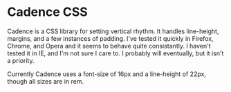 Cadence CSS
===========

Cadence is a CSS library for setting vertical rhythm. It handles line-height, margins, and a few instances of padding. I've tested it quickly in Firefox, Chrome, and Opera and it seems to behave quite consistantly. I haven't tested it in IE, and I'm not sure I care to. I probably will eventually, but it isn't a priority.

Currently Cadence uses a font-size of 16px and a line-height of 22px, though all sizes are in rem.
